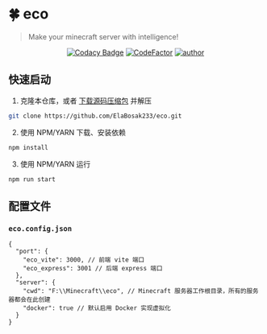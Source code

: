 # 🍀 eco
> Make your minecraft server with intelligence!

<div align="center">

[![Codacy Badge](https://app.codacy.com/project/badge/Grade/ce8df47555d24076b71b0386387e1af6)](https://www.codacy.com/gh/ElaBosak233/eco/dashboard?utm_source=github.com&amp;utm_medium=referral&amp;utm_content=ElaBosak233/eco&amp;utm_campaign=Badge_Grade)
[![CodeFactor](https://www.codefactor.io/repository/github/elabosak233/eco/badge)](https://www.codefactor.io/repository/github/elabosak233/eco)
[![author](https://img.shields.io/badge/author-ElaBosak233-success)](https://e23.in)

</div>

## 快速启动

1. 克隆本仓库，或者 [下载源码压缩包](https://github.com/ElaBosak233/eco/archive/refs/heads/main.zip) 并解压
```bash
git clone https://github.com/ElaBosak233/eco.git
```

2. 使用 NPM/YARN 下载、安装依赖
```bash
npm install
```

3. 使用 NPM/YARN 运行
```bash
npm run start
```

## 配置文件

### `eco.config.json`

```json5
{
  "port": {
    "eco_vite": 3000, // 前端 vite 端口
    "eco_express": 3001 // 后端 express 端口
  },
  "server": {
    "cwd": "F:\\Minecraft\\eco", // Minecraft 服务器工作根目录，所有的服务器都会在此创建
    "docker": true // 默认启用 Docker 实现虚拟化
  }
}
```
